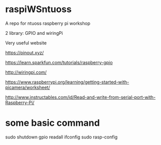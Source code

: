 # raspiWSntuoss
A repo for ntuoss raspberry pi workshop

2 library: GPIO and wiringPi

Very useful website

https://pinout.xyz/

https://learn.sparkfun.com/tutorials/raspberry-gpio

http://wiringpi.com/

https://www.raspberrypi.org/learning/getting-started-with-picamera/worksheet/

http://www.instructables.com/id/Read-and-write-from-serial-port-with-Raspberry-Pi/

# some basic command
sudo shutdown
gpio readall
ifconfig
sudo rasp-config
